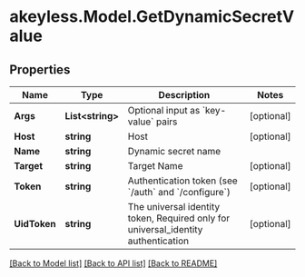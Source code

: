 # akeyless.Model.GetDynamicSecretValue
## Properties

Name | Type | Description | Notes
------------ | ------------- | ------------- | -------------
**Args** | **List&lt;string&gt;** | Optional input as &#x60;key-value&#x60; pairs | [optional] 
**Host** | **string** | Host | [optional] 
**Name** | **string** | Dynamic secret name | 
**Target** | **string** | Target Name | [optional] 
**Token** | **string** | Authentication token (see &#x60;/auth&#x60; and &#x60;/configure&#x60;) | [optional] 
**UidToken** | **string** | The universal identity token, Required only for universal_identity authentication | [optional] 

[[Back to Model list]](../README.md#documentation-for-models) [[Back to API list]](../README.md#documentation-for-api-endpoints) [[Back to README]](../README.md)

